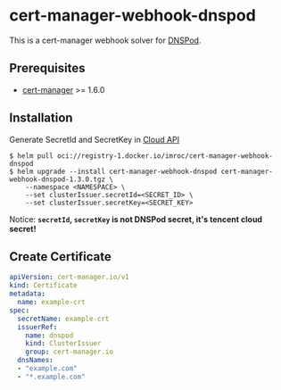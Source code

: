 # cert-manager-webhook-dnspod

This is a cert-manager webhook solver for [DNSPod](https://www.dnspod.cn).

## Prerequisites

* [cert-manager](https://github.com/jetstack/cert-manager) >= 1.6.0

## Installation

Generate SecretId and SecretKey in [Cloud API](https://console.cloud.tencent.com/cam/capi)

```console
$ helm pull oci://registry-1.docker.io/imroc/cert-manager-webhook-dnspod
$ helm upgrade --install cert-manager-webhook-dnspod cert-manager-webhook-dnspod-1.3.0.tgz \
    --namespace <NAMESPACE> \
    --set clusterIssuer.secretId=<SECRET_ID> \
    --set clusterIssuer.secretKey=<SECRET_KEY> 
```

Notice: **`secretId`, `secretKey` is not DNSPod secret, it's tencent cloud secret!**

## Create Certificate

```yaml
apiVersion: cert-manager.io/v1
kind: Certificate
metadata:
  name: example-crt
spec:
  secretName: example-crt
  issuerRef:
    name: dnspod
    kind: ClusterIssuer
    group: cert-manager.io
  dnsNames:
  - "example.com"
  - "*.example.com"
```